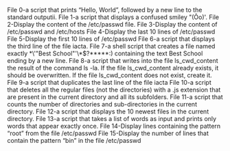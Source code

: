 File 0-a script that prints “Hello, World”, followed by a new line to the standard outputii.
File 1-a script that displays a confused smiley "(Ôo)'.
File 2-Display the content of the /etc/passwd file.
File 3-Display the content of /etc/passwd and /etc/hosts
File 4-Display the last 10 lines of /etc/passwd
File 5-Display the first 10 lines of /etc/passwd
File 6-a script that displays the third line of the file iacta.
File 7-a shell script that creates a file named exactly \*\\'"Best School"\'\\*$\?\*\*\*\*\*:) containing the text Best School ending by a new line.
File 8-a script that writes into the file ls_cwd_content the result of the command ls -la. If the file ls_cwd_content already exists, it should be overwritten. If the file ls_cwd_content does not exist, create it.
File 9-a script that duplicates the last line of the file iacta
File 10-a script that deletes all the regular files (not the directories) with a .js extension that are present in the current directory and all its subfolders.
File 11-a script that counts the number of directories and sub-directories in the current directory.
File 12-a script that displays the 10 newest files in the current directory.
File 13-a script that takes a list of words as input and prints only words that appear exactly once.
File 14-Display lines containing the pattern “root” from the file /etc/passwd
File 15-Display the number of lines that contain the pattern “bin” in the file /etc/passwd
